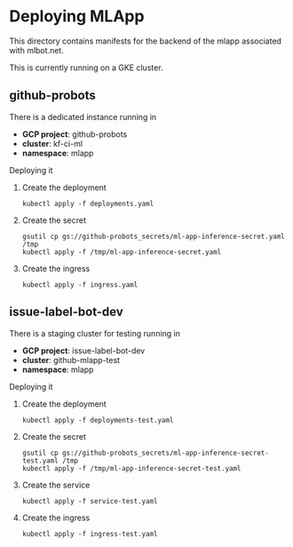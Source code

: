 # Deploying MLApp

This directory contains manifests for the backend of the mlapp associated
with mlbot.net.

This is currently running on a GKE cluster.


## github-probots

There is a dedicated instance running in

* **GCP project**: github-probots
* **cluster**: kf-ci-ml
* **namespace**: mlapp

Deploying it

1. Create the deployment

   ```
   kubectl apply -f deployments.yaml  
   ```

1. Create the secret

   ```
   gsutil cp gs://github-probots_secrets/ml-app-inference-secret.yaml /tmp
   kubectl apply -f /tmp/ml-app-inference-secret.yaml
   ```

1. Create the ingress

   ```
   kubectl apply -f ingress.yaml
   ```


## issue-label-bot-dev

There is a staging cluster for testing running in

* **GCP project**: issue-label-bot-dev
* **cluster**: github-mlapp-test
* **namespace**: mlapp

Deploying it

1. Create the deployment

   ```
   kubectl apply -f deployments-test.yaml  
   ```

1. Create the secret

   ```
   gsutil cp gs://github-probots_secrets/ml-app-inference-secret-test.yaml /tmp
   kubectl apply -f /tmp/ml-app-inference-secret-test.yaml
   ```

1. Create the service

   ```
   kubectl apply -f service-test.yaml
   ```

1. Create the ingress

    ```
    kubectl apply -f ingress-test.yaml
    ```
